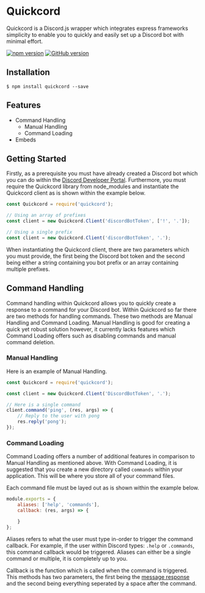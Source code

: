 # Quickcord
Quickcord is a Discord.js wrapper which integrates express frameworks simplicity to enable you to quickly and easily set up a Discord bot with minimal effort.

[![npm version](https://badge.fury.io/js/quickcord.svg)](https://badge.fury.io/js/quickcord)
[![GitHub version](https://badge.fury.io/gh/lntel%2Fquickcord.svg)](https://badge.fury.io/gh/lntel%2Fquickcord)

## Installation
`$ npm install quickcord --save`

## Features
* Command Handling
    * Manual Handling
    * Command Loading
* Embeds

## Getting Started
Firstly, as a prerequisite you must have already created a Discord bot which you can do within the [Discord Developer Portal](https://discordapp.com/developers/applications/). Furthermore, you must require the Quickcord library from node_modules and instantiate the Quickcord client as is shown within the example below.

```js
const Quickcord = require('quickcord');

// Using an array of prefixes
const client = new Quickcord.Client('discordBotToken', ['!', '.']);

// Using a single prefix
const client = new Quickcord.Client('discordBotToken', '.');
```

When instantiating the Quickcord client, there are two parameters which you must provide, the first being the Discord bot token and the second being either a string containing you bot prefix or an array containing multiple prefixes.

## Command Handling
Command handling within Quickcord allows you to quickly create a response to a command for your Discord bot. Within Quickcord so far there are two methods for handling commands. These two methods are Manual Handling and Command Loading. Manual Handling is good for creating a quick yet robust solution however, it currently lacks features which Command Loading offers such as disabling commands and manual command deletion.

### Manual Handling
Here is an example of Manual Handling.
```js
const Quickcord = require('quickcord');

const client = new Quickcord.Client('DiscordBotToken', '.');

// Here is a single command
client.command('ping', (res, args) => {
    // Reply to the user with pong
    res.reply('pong');
});
```

### Command Loading
Command Loading offers a number of additional features in comparison to Manual Handling as mentioned above. With Command Loading, it is suggested that you create a new directory called `commands` within your application. This will be where you store all of your command files.

Each command file must be layed out as is shown within the example below.
```js
module.exports = {
    aliases: ['help', 'commands'],
    callback: (res, args) => {

    }
};
```

Aliases refers to what the user must type in-order to trigger the command callback. For example, if the user within Discord types: `.help` or `.commands`, this command callback would be triggered. Aliases can either be a single command or multiple, it is completely up to you.

Callback is the function which is called when the command is triggered. This methods has two parameters, the first being the [message response](https://discord.js.org/#/docs/main/stable/class/Message) and the second being everything seperated by a space after the command.